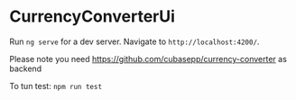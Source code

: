 # CurrencyConverterUi

Run `ng serve` for a dev server. Navigate to `http://localhost:4200/`. 

Please note you need https://github.com/cubasepp/currency-converter as backend

To tun test: `npm run test`
